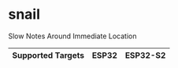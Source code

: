 # snail

Slow Notes Around Immediate Location


| Supported Targets | ESP32 | ESP32-S2 |
| ----------------- | ----- | -------- |

